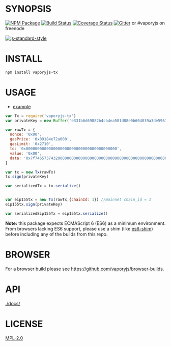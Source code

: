 # SYNOPSIS 
[![NPM Package](https://img.shields.io/npm/v/vaporyjs-tx.svg?style=flat-square)](https://www.npmjs.org/package/vaporyjs-tx)
[![Build Status](https://img.shields.io/travis/vaporyjs/vaporyjs-tx.svg?branch=master&style=flat-square)](https://travis-ci.org/vaporyjs/vaporyjs-tx)
[![Coverage Status](https://img.shields.io/coveralls/vaporyjs/vaporyjs-tx.svg?style=flat-square)](https://coveralls.io/r/vaporyjs/vaporyjs-tx)
[![Gitter](https://img.shields.io/gitter/room/vapory/vaporyjs-lib.svg?style=flat-square)](https://gitter.im/vapory/vaporyjs-lib) or #vaporyjs on freenode  

[![js-standard-style](https://cdn.rawgit.com/feross/standard/master/badge.svg)](https://github.com/feross/standard)  

# INSTALL
`npm install vaporyjs-tx`

# USAGE

  - [example](https://github.com/vaporyjs/vaporyjs-tx/blob/master/examples/transactions.js)

```javascript
var Tx = require('vaporyjs-tx')
var privateKey = new Buffer('e331b6d69882b4cb4ea581d88e0b604039a3de5967688d3dcffdd2270c0fd109', 'hex')

var rawTx = {
  nonce: '0x00',
  gasPrice: '0x09184e72a000', 
  gasLimit: '0x2710',
  to: '0x0000000000000000000000000000000000000000', 
  value: '0x00', 
  data: '0x7f7465737432000000000000000000000000000000000000000000000000000000600057'
}

var tx = new Tx(rawTx)
tx.sign(privateKey)

var serializedTx = tx.serialize()


var eip155tx = new Tx(rawTx,{chainId: 1}) //mainnet chain_id = 1
eip155tx.sign(privateKey)

var serializedEip155Tx = eip155tx.serialize()
```

**Note:** this package expects ECMAScript 6 (ES6) as a minimum environment. From browsers lacking ES6 support, please use a shim (like [es6-shim](https://github.com/paulmillr/es6-shim)) before including any of the builds from this repo.


# BROWSER  
For a browser build please see https://github.com/vaporyjs/browser-builds.

# API
[./docs/](./docs/index.md)

# LICENSE
[MPL-2.0](https://tldrlegal.com/license/mozilla-public-license-2.0-(mpl-2))
